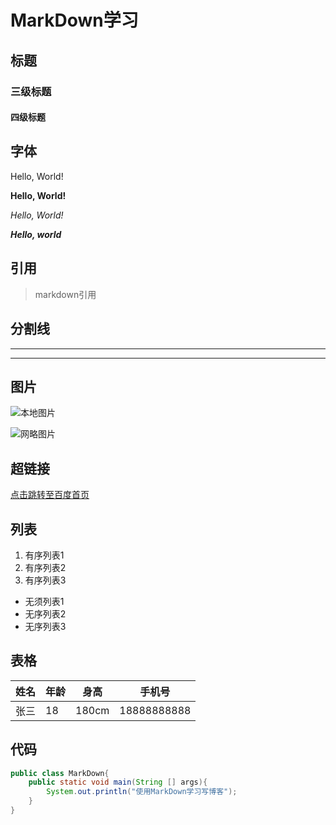 # MarkDown学习

## 标题

### 三级标题

#### 四级标题

## 字体

Hello, World!

**Hello, World!**

*Hello, World!*

***Hello, world***

## 引用

> markdown引用

## 分割线

---

***

## 图片

![本地图片](C:\Users\12438\Desktop\本地图片.jpg)

![网略图片](https://tse1-mm.cn.bing.net/th/id/R-C.996d9d84ebf8489d8878f049ed031c46?rik=bvxmZ16twrga1Q&riu=http%3a%2f%2fpic305.nipic.com%2ffile%2f20200703%2f28794563_110843171000_2.jpg&ehk=584aYsu3MrCk8jeUzhhOsUBP0BSKhwOmH6N9TZdd8RI%3d&risl=&pid=ImgRaw)

## 超链接

[点击跳转至百度首页](https://www.baidu.com)

## 列表

1. 有序列表1
2. 有序列表2
3. 有序列表3

- 无须列表1
- 无序列表2
- 无序列表3

## 表格

| 姓名 | 年龄 | 身高  | 手机号      |
| ---- | ---- | ----- | ----------- |
| 张三 | 18   | 180cm | 18888888888 |

## 代码

```java
public class MarkDown{
    public static void main(String [] args){
        System.out.println("使用MarkDown学习写博客");
    }
}
```



